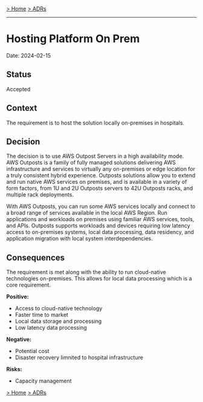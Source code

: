 [> Home](../README.md)    [> ADRs](README.md)

---

# Hosting Platform On Prem

Date: 2024-02-15

## Status

Accepted

## Context

The requirement is to host the solution locally on-premises in hospitals.

## Decision

The decision is to use AWS Outpost Servers in a high availability mode. AWS Outposts is a family of fully managed solutions delivering AWS infrastructure and services to virtually any on-premises or edge location for a truly consistent hybrid experience. Outposts solutions allow you to extend and run native AWS services on premises, and is available in a variety of form factors, from 1U and 2U Outposts servers to 42U Outposts racks, and multiple rack deployments.

With AWS Outposts, you can run some AWS services locally and connect to a broad range of services available in the local AWS Region. Run applications and workloads on premises using familiar AWS services, tools, and APIs. Outposts supports workloads and devices requiring low latency access to on-premises systems, local data processing, data residency, and application migration with local system interdependencies. 

## Consequences
The requirement is met along with the ability to run cloud-native technologies on-premises. This allows for local data processing which is a core requirement.

**Positive:**

- Access to cloud-native technology
- Faster time to market
- Local data storage and processing
- Low latency data processing

**Negative:**

- Potential cost
- Disaster recovery limnited to hospital infrastructure

**Risks:**

- Capacity management

[> Home](../README.md)    [> ADRs](README.md)
